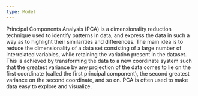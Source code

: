 ```yaml
---
type: Model
---
```


Principal Components Analysis (PCA) is a dimensionality reduction technique used to identify patterns in data, and express the data in such a way as to highlight their similarities and differences. The main idea is to reduce the dimensionality of a data set consisting of a large number of interrelated variables, while retaining the variation present in the dataset. This is achieved by transforming the data to a new coordinate system such that the greatest variance by any projection of the data comes to lie on the first coordinate (called the first principal component), the second greatest variance on the second coordinate, and so on. PCA is often used to make data easy to explore and visualize.